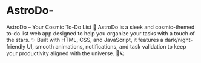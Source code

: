 # AstroDo-
AstroDo – Your Cosmic To-Do List 🌌 AstroDo is a sleek and cosmic-themed to-do list web app designed to help you organize your tasks with a touch of the stars. ✨ Built with HTML, CSS, and JavaScript, it features a dark/night-friendly UI, smooth animations, notifications, and task validation to keep your productivity aligned with the universe. 🚀🪐
